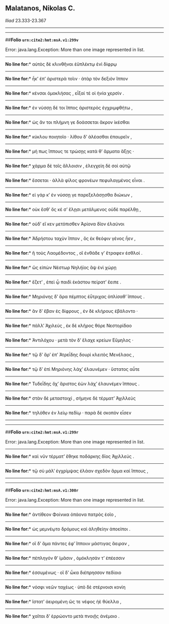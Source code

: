 ## Malatanos, Nikolas C.

*Iliad* 23.333-23.367

---

---

##**Folio `urn:cite2:hmt:msA.v1:299v`**



Error: java.lang.Exception: More than one image represented in list.

--- 

 **No line for:*** αὐτὸς δὲ κλινθῆναι ἐϋπλέκτῳ ἐνὶ δίφρῳ

--- 

 **No line for:*** ἦκʼ ἐπʼ ἀριστερὰ τοῖιν · ἀτὰρ τὸν δεξιὸν ἵππον

--- 

 **No line for:*** κένσαι ὁμοκλήσας , εἶξαί τέ οἱ ἡνία χερσίν .

--- 

 **No line for:*** ἐν νύσσῃ δέ τοι ἵππος ἀριστερὸς ἐγχριμφθήτω ,

--- 

 **No line for:*** ὡς ἄν τοι πλήμνη γε δοάσσεται ἄκρον ἱκέσθαι

--- 

 **No line for:*** κύκλου ποιητοῖο · λίθου δʼ ἀλέασθαι ἐπαυρεῖν ,

--- 

 **No line for:*** μή πως ἵππους τε τρώσῃς κατά θʼ ἅρματα ἄξῃς ·

--- 

 **No line for:*** χάρμα δὲ τοῖς ἄλλοισιν , ἐλεγχείη δὲ σοὶ αὐτῷ

--- 

 **No line for:*** ἔσσεται · ἀλλὰ φίλος φρονέων πεφυλαγμένος εἶναι .

--- 

 **No line for:*** εἰ γάρ κʼ ἐν νύσσῃ γε παρεξελάσῃσθα διώκων ,

--- 

 **No line for:*** οὐκ ἔσθʼ ὅς κέ σʼ ἕλῃσι μετάλμενος οὐδὲ παρέλθῃ ,

--- 

 **No line for:*** οὐδʼ εἴ κεν μετόπισθεν Ἀρίονα δῖον ἐλαύνοι

--- 

 **No line for:*** Ἀδρήστου ταχὺν ἵππον , ὃς ἐκ θεόφιν γένος ἦεν ,

--- 

 **No line for:*** ἢ τοὺς Λαομέδοντος , οἳ ἐνθάδε γʼ ἔτραφεν ἐσθλοί .

--- 

 **No line for:*** ὣς εἰπὼν Νέστωρ Νηλήϊος ἂψ ἐνὶ χώρῃ

--- 

 **No line for:*** ἕζετʼ , ἐπεὶ ᾧ παιδὶ ἑκάστου πείρατʼ ἔειπε .

--- 

 **No line for:*** Μηριόνης δʼ ἄρα πέμπτος ἐΰτριχας ὁπλίσαθʼ ἵππους .

--- 

 **No line for:*** ἂν δʼ ἔβαν ἐς δίφρους , ἐν δὲ κλήρους ἐβάλοντο ·

--- 

 **No line for:*** πάλλʼ Ἀχιλεύς , ἐκ δὲ κλῆρος θόρε Νεστορίδαο

--- 

 **No line for:*** Ἀντιλόχου · μετὰ τὸν δʼ ἔλαχε κρείων Εὔμηλος ·

--- 

 **No line for:*** τῷ δʼ ἄρʼ ἐπʼ Ἀτρεΐδης δουρὶ κλειτὸς Μενέλαος ,

--- 

 **No line for:*** τῷ δʼ ἐπὶ Μηριόνης λάχʼ ἐλαυνέμεν · ὕστατος αὖτε

--- 

 **No line for:*** Τυδεΐδης ὄχʼ ἄριστος ἐὼν λάχʼ ἐλαυνέμεν ἵππους .

--- 

 **No line for:*** στὰν δὲ μεταστοιχί , σήμηνε δὲ τέρματʼ Ἀχιλλεὺς

--- 

 **No line for:*** τηλόθεν ἐν λείῳ πεδίῳ · παρὰ δὲ σκοπὸν εἷσεν

---

---

##**Folio `urn:cite2:hmt:msA.v1:299r`**



Error: java.lang.Exception: More than one image represented in list.

--- 

 **No line for:*** καὶ νῦν τέρματʼ ἔθηκε ποδάρκης δῖος Ἀχιλλεύς .

--- 

 **No line for:*** τῷ σὺ μάλʼ ἐγχρίμψας ἐλάαν σχεδὸν ἅρμα καὶ ἵππους ,

---

---

##**Folio `urn:cite2:hmt:msA.v1:300r`**



Error: java.lang.Exception: More than one image represented in list.

--- 

 **No line for:*** ἀντίθεον Φοίνικα ὀπάονα πατρὸς ἑοῖο ,

--- 

 **No line for:*** ὡς μεμνέῳτο δρόμους καὶ ἀληθείην ἀποείποι .

--- 

 **No line for:*** οἳ δʼ ἅμα πάντες ἐφʼ ἵπποιιν μάστιγας ἄειραν ,

--- 

 **No line for:*** πέπληγόν θʼ ἱμᾶσιν , ὁμόκλησάν τʼ ἐπέεσσιν

--- 

 **No line for:*** ἐσσυμένως · οἳ δʼ ὦκα διέπρησσον πεδίοιο

--- 

 **No line for:*** νόσφι νεῶν ταχέως · ὑπὸ δὲ στέρνοισι κονίη

--- 

 **No line for:*** ἵστατʼ ἀειρομένη ὥς τε νέφος ἠὲ θύελλα ,

--- 

 **No line for:*** χαῖται δʼ ἐρρώοντο μετὰ πνοιῇς ἀνέμοιο .